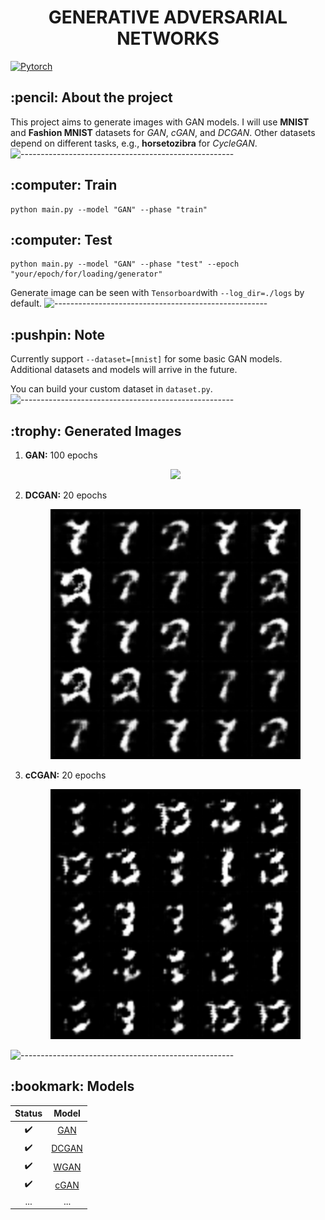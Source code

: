 <h1 align="center"> GENERATIVE ADVERSARIAL NETWORKS </h1>

[![Pytorch](https://img.shields.io/badge/PyTorch-%23EE4C2C.svg?style=for-the-badge&logo=PyTorch&logoColor=white)](https://pytorch.org/)

<h2> :pencil: About the project </h2>

This project aims to generate images with GAN models. I will use **MNIST** and **Fashion MNIST** datasets for *GAN*, *cGAN*, and *DCGAN*. 
Other datasets depend on different tasks, e.g., **horsetozibra** for *CycleGAN*.
![-----------------------------------------------------](https://raw.githubusercontent.com/andreasbm/readme/master/assets/lines/rainbow.png)

<h2> :computer: Train </h2>

```
python main.py --model "GAN" --phase "train"
```

<h2> :computer: Test </h2>

```
python main.py --model "GAN" --phase "test" --epoch "your/epoch/for/loading/generator"
```

Generate image can be seen with `Tensorboard`with `--log_dir=./logs` by default.
![-----------------------------------------------------](https://raw.githubusercontent.com/andreasbm/readme/master/assets/lines/rainbow.png)

<h2> :pushpin: Note </h2>

Currently support  `--dataset=[mnist]` for some basic GAN models. Additional datasets and models will arrive in the future. 

You can build your custom dataset in `dataset.py`.
![-----------------------------------------------------](https://raw.githubusercontent.com/andreasbm/readme/master/assets/lines/rainbow.png)

<h2> :trophy: Generated Images</h2>

<ol>
<li> <b>GAN:</b> 100 epochs</li>
<p align="center">
  <img src="image/GAN/gan.gif" width=400>
</p>

<li> <b>DCGAN:</b> 20 epochs</li>
<p align="center">
  <img src="image/DCGAN/dcgan.gif" width=400>
</p>

<li> <b>cCGAN:</b> 20 epochs</li>
<p align="center">
  <img src="image/cGAN/cgan.gif" width=400>
</p>

</ol>

![-----------------------------------------------------](https://raw.githubusercontent.com/andreasbm/readme/master/assets/lines/rainbow.png)

<h2> :bookmark: Models </h2>

Status | Model
:-:| :-:
:heavy_check_mark:| [GAN](https://arxiv.org/abs/1406.2661)
:heavy_check_mark:| [DCGAN](https://arxiv.org/abs/1511.06434)
:heavy_check_mark:| [WGAN](https://arxiv.org/abs/1701.07875)
:heavy_check_mark:| [cGAN](https://arxiv.org/abs/1411.1784)
...| ...

